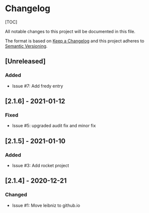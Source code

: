 # Changelog

[TOC]

All notable changes to this project will be documented in this file.

The format is based on [Keep a Changelog](http://keepachangelog.com/en/1.0.0/)
and this project adheres to [Semantic Versioning](http://semver.org/spec/v2.0.0.html).

## [Unreleased]

### Added

- Issue #7: Add fredy entry

## [2.1.6] - 2021-01-12

### Fixed

- Issue #5: upgraded audit fix and minor fix

## [2.1.5] - 2021-01-10

### Added

- Issue #3: Add rocket project

## [2.1.4] - 2020-12-21

### Changed

- Issue #1: Move leibniz to github.io
